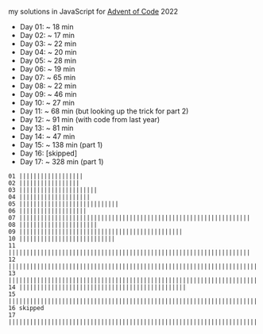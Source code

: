 my solutions in JavaScript for [Advent of Code](https://adventofcode.com/) 2022


- Day 01: ~  18 min
- Day 02: ~  17 min
- Day 03: ~  22 min
- Day 04: ~  20 min
- Day 05: ~  28 min
- Day 06: ~  19 min
- Day 07: ~  65 min
- Day 08: ~  22 min
- Day 09: ~  46 min
- Day 10: ~  27 min
- Day 11: ~  68 min (but looking up the trick for part 2)
- Day 12: ~  91 min (with code from last year)
- Day 13: ~  81 min
- Day 14: ~  47 min
- Day 15: ~ 138 min (part 1)
- Day 16: [skipped]
- Day 17: ~ 328 min (part 1)

```
01 ||||||||||||||||||
02 |||||||||||||||||
03 ||||||||||||||||||||||
04 ||||||||||||||||||||
05 ||||||||||||||||||||||||||||
06 |||||||||||||||||||
07 |||||||||||||||||||||||||||||||||||||||||||||||||||||||||||||||||
08 ||||||||||||||||||||||
09 ||||||||||||||||||||||||||||||||||||||||||||||
10 |||||||||||||||||||||||||||
11 ||||||||||||||||||||||||||||||||||||||||||||||||||||||||||||||||||||
12 |||||||||||||||||||||||||||||||||||||||||||||||||||||||||||||||||||||||||||||||||||||||||||
13 |||||||||||||||||||||||||||||||||||||||||||||||||||||||||||||||||||||||||||||||||
14 |||||||||||||||||||||||||||||||||||||||||||||||
15 ||||||||||||||||||||||||||||||||||||||||||||||||||||||||||||||||||||||||||||||||||||||||||||||||||||||||||||||||||||||||||||||||||||||||||
16 skipped
17 ||||||||||||||||||||||||||||||||||||||||||||||||||||||||||||||||||||||||||||||||||||||||||||||||||||||||||||||||||||||||||||||||||||||||||||||||||||||||||||||||||||||||||||||||||||||||||||||||||||||||||||||||||||||||||||||||||||||||||||||||||||||||||||||||||||||||||||||||||||||||||||||||||||||||||||||||||||||||||||||||||||||||
```
